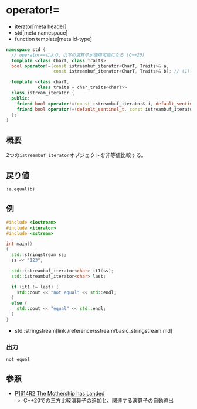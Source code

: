# operator!=
* iterator[meta header]
* std[meta namespace]
* function template[meta id-type]

```cpp
namespace std {
  // operator==により、以下の演算子が使用可能になる (C++20)
  template <class CharT, class Traits>
  bool operator!=(const istreambuf_iterator<CharT, Traits>& a,
                  const istreambuf_iterator<CharT, Traits>& b); // (1) C++03

  template <class charT,
            class traits = char_traits<charT>>
  class istream_iterator {
  public:
    friend bool operator!=(const istreambuf_iterator& i, default_sentinel_t); // (2) C++20
    friend bool operator!=(default_sentinel_t, const istreambuf_iterator& i); // (3) C++20
  };
}
```

## 概要
2つの`istreambuf_iterator`オブジェクトを非等値比較する。


## 戻り値
`!a.equal(b)`


## 例
```cpp example
#include <iostream>
#include <iterator>
#include <sstream>

int main()
{
  std::stringstream ss;
  ss << "123";

  std::istreambuf_iterator<char> it1(ss);
  std::istreambuf_iterator<char> last;

  if (it1 != last) {
    std::cout << "not equal" << std::endl;
  }
  else {
    std::cout << "equal" << std::endl;
  }
}
```
* std::stringstream[link /reference/sstream/basic_stringstream.md]

### 出力
```
not equal
```

## 参照
- [P1614R2 The Mothership has Landed](https://www.open-std.org/jtc1/sc22/wg21/docs/papers/2019/p1614r2.html)
    - C++20での三方比較演算子の追加と、関連する演算子の自動導出
